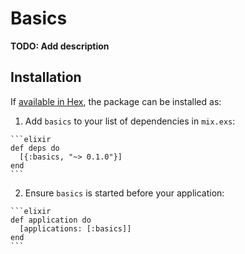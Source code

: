 # Basics

**TODO: Add description**

## Installation

If [available in Hex](https://hex.pm/docs/publish), the package can be installed as:

  1. Add `basics` to your list of dependencies in `mix.exs`:

    ```elixir
    def deps do
      [{:basics, "~> 0.1.0"}]
    end
    ```

  2. Ensure `basics` is started before your application:

    ```elixir
    def application do
      [applications: [:basics]]
    end
    ```

